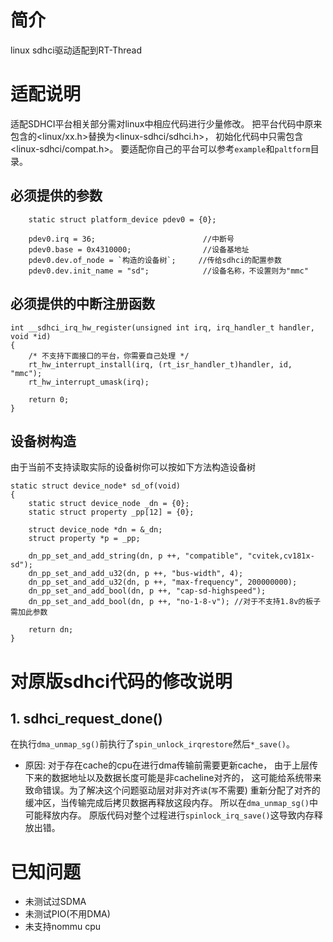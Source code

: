 # 简介
linux sdhci驱动适配到RT-Thread

# 适配说明
适配SDHCI平台相关部分需对linux中相应代码进行少量修改。
把平台代码中原来包含的<linux/xx.h>替换为<linux-sdhci/sdhci.h>，
初始化代码中只需包含<linux-sdhci/compat.h>。
要适配你自己的平台可以参考`example`和`paltform`目录。

## 必须提供的参数
```
    static struct platform_device pdev0 = {0};

    pdev0.irq = 36;                        //中断号
    pdev0.base = 0x4310000;                //设备基地址
    pdev0.dev.of_node = `构造的设备树`;     //传给sdhci的配置参数
    pdev0.dev.init_name = "sd";            //设备名称，不设置则为"mmc"
```

## 必须提供的中断注册函数
```
int __sdhci_irq_hw_register(unsigned int irq, irq_handler_t handler, void *id)
{
    /* 不支持下面接口的平台，你需要自己处理 */
    rt_hw_interrupt_install(irq, (rt_isr_handler_t)handler, id, "mmc");
    rt_hw_interrupt_umask(irq);

    return 0;
}
```

## 设备树构造
由于当前不支持读取实际的设备树你可以按如下方法构造设备树

```
static struct device_node* sd_of(void)
{
    static struct device_node _dn = {0};
    static struct property _pp[12] = {0};

    struct device_node *dn = &_dn;
    struct property *p = _pp;

    dn_pp_set_and_add_string(dn, p ++, "compatible", "cvitek,cv181x-sd");
    dn_pp_set_and_add_u32(dn, p ++, "bus-width", 4);
    dn_pp_set_and_add_u32(dn, p ++, "max-frequency", 200000000);
    dn_pp_set_and_add_bool(dn, p ++, "cap-sd-highspeed");
    dn_pp_set_and_add_bool(dn, p ++, "no-1-8-v"); //对于不支持1.8v的板子需加此参数

    return dn;
}
```

# 对原版sdhci代码的修改说明

## 1. sdhci_request_done()
在执行`dma_unmap_sg()`前执行了`spin_unlock_irqrestore`然后`*_save()`。

* 原因:
对于存在cache的cpu在进行dma传输前需要更新cache，
由于上层传下来的数据地址以及数据长度可能是非cacheline对齐的，
这可能给系统带来致命错误。为了解决这个问题驱动层对非对齐`读`(`写`不需要)
重新分配了对齐的缓冲区，当传输完成后拷贝数据再释放这段内存。
所以在`dma_unmap_sg()`中可能释放内存。
原版代码对整个过程进行`spinlock_irq_save()`这导致内存释放出错。


# 已知问题

* 未测试过SDMA
* 未测试PIO(不用DMA)
* 未支持nommu cpu
